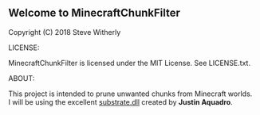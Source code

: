 ## Welcome to MinecraftChunkFilter

Copyright (C) 2018 Steve Witherly

LICENSE:
   
MinecraftChunkFilter is licensed under the MIT License.  See LICENSE.txt.

ABOUT:

This project is intended to prune unwanted chunks from Minecraft worlds.\
I will be using the excellent [substrate.dll](https://github.com/minecraft-dotnet/Substrate) created by **Justin Aquadro**.

